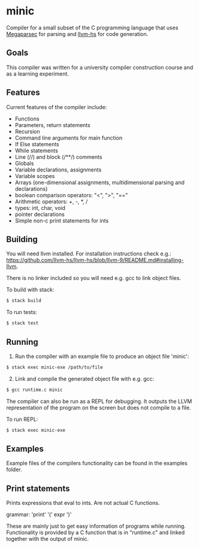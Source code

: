 # minic

Compiler for a small subset of the C programming language that uses [Megaparsec](https://github.com/mrkkrp/megaparsec) for parsing
and [llvm-hs](https://github.com/llvm-hs/llvm-hs) for code generation.

## Goals

This compiler was written for a university compiler construction course and
as a learning experiment.

## Features

Current features of the compiler include:

* Functions
* Parameters, return statements
* Recursion
* Command line arguments for main function
* If Else statements
* While statements
* Line (//) and block (/\*\*/) comments
* Globals
* Variable declarations, assignments
* Variable scopes
* Arrays (one-dimensional assignments, multidimensional parsing and declarations)
* boolean comparison operators: "<", ">", "=="
* Arithmetic operators: +, -, \*, /
* types: int, char, void
* pointer declarations
* Simple non-c print statements for ints

## Building

You will need llvm installed. For installation instructions check e.g.:
<https://github.com/llvm-hs/llvm-hs/blob/llvm-9/README.md#installing-llvm>.

There is no linker included so you will need e.g. gcc to link object files.

To build with stack:

```bash
$ stack build
```

To run tests:

```bash
$ stack test
```

## Running

1. Run the compiler with an example file to produce an object file 'minic':
```bash
$ stack exec minic-exe /path/to/file
```
2. Link and compile the generated object file with e.g. gcc:
```bash
$ gcc runtime.c minic
```

The compiler can also be run as a REPL for debugging.
It outputs the LLVM representation of the program on the screen
but does not compile to a file.

To run REPL:
```bash
$ stack exec minic-exe
```

## Examples

Example files of the compilers functionality can be found in the examples folder.

## Print statements

Prints expressions that eval to ints. Are not actual C functions.

grammar: 'print' '(' expr ')'

These are mainly just to get easy information of programs while running.
Functionality is provided by a C function that is in "runtime.c" and linked together with
the output of minic.

